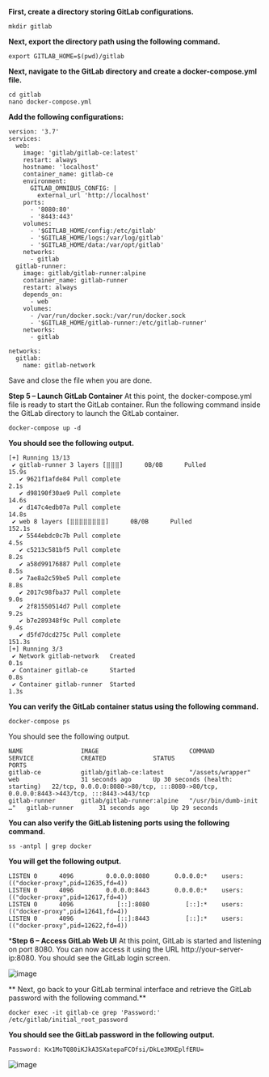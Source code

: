 **First, create a directory storing GitLab configurations.**

```
mkdir gitlab
```
**Next, export the directory path using the following command.**

```
export GITLAB_HOME=$(pwd)/gitlab
```

**Next, navigate to the GitLab directory and create a docker-compose.yml file.**

```
cd gitlab
nano docker-compose.yml
```
**Add the following configurations:**

```
version: '3.7'
services:
  web:
    image: 'gitlab/gitlab-ce:latest'
    restart: always
    hostname: 'localhost'
    container_name: gitlab-ce
    environment:
      GITLAB_OMNIBUS_CONFIG: |
        external_url 'http://localhost'
    ports:
      - '8080:80'
      - '8443:443'
    volumes:
      - '$GITLAB_HOME/config:/etc/gitlab'
      - '$GITLAB_HOME/logs:/var/log/gitlab'
      - '$GITLAB_HOME/data:/var/opt/gitlab'
    networks:
      - gitlab
  gitlab-runner:
    image: gitlab/gitlab-runner:alpine
    container_name: gitlab-runner    
    restart: always
    depends_on:
      - web
    volumes:
      - /var/run/docker.sock:/var/run/docker.sock
      - '$GITLAB_HOME/gitlab-runner:/etc/gitlab-runner'
    networks:
      - gitlab

networks:
  gitlab:
    name: gitlab-network
```

Save and close the file when you are done.

**Step 5 – Launch GitLab Container**
At this point, the docker-compose.yml file is ready to start the GitLab container. Run the following command inside the GitLab directory to launch the GitLab container.

```
docker-compose up -d
```

**You should see the following output.**
```
[+] Running 13/13
 ✔ gitlab-runner 3 layers [⣿⣿⣿]      0B/0B      Pulled                                                                                                            15.9s 
   ✔ 9621f1afde84 Pull complete                                                                                                                                    2.1s 
   ✔ d98190f30ae9 Pull complete                                                                                                                                   14.6s 
   ✔ d147c4edb07a Pull complete                                                                                                                                   14.8s 
 ✔ web 8 layers [⣿⣿⣿⣿⣿⣿⣿⣿]      0B/0B      Pulled                                                                                                                152.1s 
   ✔ 5544ebdc0c7b Pull complete                                                                                                                                    4.5s 
   ✔ c5213c581bf5 Pull complete                                                                                                                                    8.2s 
   ✔ a58d99176887 Pull complete                                                                                                                                    8.5s 
   ✔ 7ae8a2c59be5 Pull complete                                                                                                                                    8.8s 
   ✔ 2017c98fba37 Pull complete                                                                                                                                    9.0s 
   ✔ 2f81550514d7 Pull complete                                                                                                                                    9.2s 
   ✔ b7e289348f9c Pull complete                                                                                                                                    9.4s 
   ✔ d5fd7dcd275c Pull complete                                                                                                                                  151.3s 
[+] Running 3/3
 ✔ Network gitlab-network   Created                                                                                                                                0.1s 
 ✔ Container gitlab-ce      Started                                                                                                                                0.8s 
 ✔ Container gitlab-runner  Started                                                                                                                                1.3s
```

**You can verify the GitLab container status using the following command.**

```
docker-compose ps
```

You should see the following output.
```
NAME                IMAGE                         COMMAND                  SERVICE             CREATED             STATUS                             PORTS
gitlab-ce           gitlab/gitlab-ce:latest       "/assets/wrapper"        web                 31 seconds ago      Up 30 seconds (health: starting)   22/tcp, 0.0.0.0:8080->80/tcp, :::8080->80/tcp, 0.0.0.0:8443->443/tcp, :::8443->443/tcp
gitlab-runner       gitlab/gitlab-runner:alpine   "/usr/bin/dumb-init …"   gitlab-runner       31 seconds ago      Up 29 seconds
```   
**You can also verify the GitLab listening ports using the following command.**
```
ss -antpl | grep docker
```
**You will get the following output.**
```
LISTEN 0      4096         0.0.0.0:8080       0.0.0.0:*    users:(("docker-proxy",pid=12635,fd=4))
LISTEN 0      4096         0.0.0.0:8443       0.0.0.0:*    users:(("docker-proxy",pid=12617,fd=4))
LISTEN 0      4096            [::]:8080          [::]:*    users:(("docker-proxy",pid=12641,fd=4))
LISTEN 0      4096            [::]:8443          [::]:*    users:(("docker-proxy",pid=12622,fd=4))
```
***Step 6 – Access GitLab Web UI**
At this point, GitLab is started and listening on port 8080. You can now access it using the URL http://your-server-ip:8080. You should see the GitLab login screen.

![image](https://github.com/milad-baousi/GITlap/assets/113288076/1f458bed-1fd0-4558-80c6-2f4d3e571ac5)

** Next, go back to your GitLab terminal interface and retrieve the GitLab password with the following command.**
```
docker exec -it gitlab-ce grep 'Password:' /etc/gitlab/initial_root_password
```
**You should see the GitLab password in the following output.**
```
Password: Kx1MoTQ80iKJkA3SXatepaFCOfsi/DkLe3MXEplfERU=
```
![image](https://github.com/milad-baousi/GITlap/assets/113288076/1f458bed-1fd0-4558-80c6-2f4d3e571ac5)
